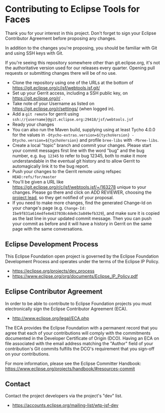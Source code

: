 # Contributing to Eclipse Tools for Faces

Thank you for your interest in this project.  Don't forget to sign your Eclipse Contributor Agreement before proposing any changes.

In addition to the changes you're proposing, you should be familiar with Git and using SSH keys with Git.

If you're seeing this repository somewhere other than git.eclipse.org, it's not the authoritative version used for our releases every quarter. Opening pull requests or submitting changes there will be of no use.

- Clone the repository using one of the URLs at the bottom of https://git.eclipse.org/c/jsf/webtools.jsf.git/
- Set up your Gerrit access, including a SSH public key, on https://git.eclipse.org/r/ .
- Take note of your Username as listed on https://git.eclipse.org/r/settings/ (when logged in).
- Add a `git remote` for gerrit using `ssh://{username}@git.eclipse.org:29418/jsf/webtools.jsf`
- Ready your changes
- You can also run the Maven build, supplying using at least Tycho 4.0.0 for the values in `-Dtycho-extras.version=${tychoVersion} -Dtycho.version=${tychoVersion}` and profile `bree-libs` with `-Pbree-libs`.
- Create a local "topic" branch and commit your changes.  Please start your commit messages first line with the word "bug" and the bug number, e.g. `Bug 12345` to refer to bug 12345, both to make it more understandable in the eventual git history and to allow Gerrit to automagically link it to the bug report.
- Push your changes to the Gerrit remote using refspec `HEAD:refs/for/master`
- You'll be given a URL like https://git.eclipse.org/r/c/jsf/webtools.jsf/+/163278 unique to your changes. Please go there and click on ADD REVIEWER, choosing the [project lead](https://projects.eclipse.org/projects/webtools.jsf/who), so they get notified of your proposal.
- If you need to make more changes, find the generated Change-Id on your change's page (e.g. `Change-Id: Ibe9f831a614edfe4e637038c4de0c3a849efb329`), and make sure it is copied as the last line in your updated commit message. Then you can push your commit as before and it will have a history in Gerrit on the same page with the same conversations.

## Eclipse Development Process

This Eclipse Foundation open project is governed by the Eclipse Foundation
Development Process and operates under the terms of the Eclipse IP Policy.

* https://eclipse.org/projects/dev_process
* https://www.eclipse.org/org/documents/Eclipse_IP_Policy.pdf

## Eclipse Contributor Agreement

In order to be able to contribute to Eclipse Foundation projects you must
electronically sign the Eclipse Contributor Agreement (ECA).

* http://www.eclipse.org/legal/ECA.php

The ECA provides the Eclipse Foundation with a permanent record that you agree
that each of your contributions will comply with the commitments documented in
the Developer Certificate of Origin (DCO). Having an ECA on file associated with
the email address matching the "Author" field of your contribution's Git commits
fulfills the DCO's requirement that you sign-off on your contributions.

For more information, please see the Eclipse Committer Handbook:
https://www.eclipse.org/projects/handbook/#resources-commit

## Contact

Contact the project developers via the project's "dev" list.

* https://accounts.eclipse.org/mailing-list/wtp-jsf-dev
